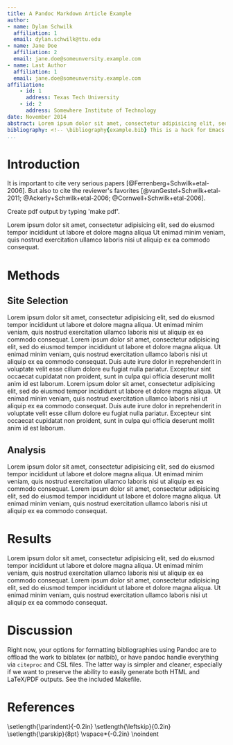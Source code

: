 ```yaml
---
title: A Pandoc Markdown Article Example
author:
- name: Dylan Schwilk
  affiliation: 1
  email: dylan.schwilk@ttu.edu
- name: Jane Doe
  affiliation: 2
  email: jane.doe@someunversity.example.com
- name: Last Author
  affiliation: 1
  email: jane.doe@someunversity.example.com
affiliation:
    - id: 1
      address: Texas Tech University
    - id: 2
      address: Somewhere Institute of Technology
date: November 2014
abstract: Lorem ipsum dolor sit amet, consectetur adipisicing elit, sed do eiusmod tempor incididunt ut labore et dolore magna aliqua. Ut enimad minim veniam, quis nostrud exercitation ullamco laboris nisi ut aliquip ex ea commodo consequat. Duis aute irure dolor in reprehenderit in voluptate velit esse cillum dolore eu fugiat nulla pariatur. Excepteur sint occaecat cupidatat non proident, sunt in culpa qui officia deserunt mollit anim id est laborum.
bibliography: <!-- \bibliography{example.bib} This is a hack for Emacs users so that RefTeX knows where your bibfile is, and you can use RefTeX citation completion in your .md files. -->
...
```



Introduction
============

It is important to cite very serious papers [@Ferrenberg+Schwilk+etal-2006].  But also to cite the reviewer's favorites [@vanGestel+Schwilk+etal-2011; @Ackerly+Schwilk+etal-2006; @Cornwell+Schwilk+etal-2006].

Create pdf output by typing 'make pdf'.

Lorem ipsum dolor sit amet, consectetur adipisicing elit, sed do eiusmod tempor incididunt ut labore et dolore magna aliqua Ut enimad minim veniam, quis nostrud exercitation ullamco laboris nisi ut aliquip ex ea commodo consequat.



Methods
=======

Site Selection
--------------

Lorem ipsum dolor sit amet, consectetur adipisicing elit, sed do eiusmod tempor incididunt ut labore et dolore magna aliqua. Ut enimad minim veniam, quis nostrud exercitation ullamco laboris nisi ut aliquip ex ea commodo consequat. Lorem ipsum dolor sit amet, consectetur adipisicing elit, sed do eiusmod tempor incididunt ut labore et dolore magna aliqua. Ut enimad minim veniam, quis nostrud exercitation ullamco laboris nisi ut aliquip ex ea commodo consequat. Duis aute irure dolor in reprehenderit in voluptate velit esse cillum dolore eu fugiat nulla pariatur. Excepteur sint occaecat cupidatat non proident, sunt in culpa qui officia deserunt mollit anim id est laborum. Lorem ipsum dolor sit amet, consectetur adipisicing elit, sed do eiusmod tempor incididunt ut labore et dolore magna aliqua. Ut enimad minim veniam, quis nostrud exercitation ullamco laboris nisi ut aliquip ex ea commodo consequat. Duis aute irure dolor in reprehenderit in voluptate velit esse cillum dolore eu fugiat nulla pariatur. Excepteur sint occaecat cupidatat non proident, sunt in culpa qui officia deserunt mollit anim id est laborum.

Analysis
--------

Lorem ipsum dolor sit amet, consectetur adipisicing elit, sed do eiusmod tempor incididunt ut labore et dolore magna aliqua. Ut enimad minim veniam, quis nostrud exercitation ullamco laboris nisi ut aliquip ex ea commodo consequat. Lorem ipsum dolor sit amet, consectetur adipisicing elit, sed do eiusmod tempor incididunt ut labore et dolore magna aliqua. Ut enimad minim veniam, quis nostrud exercitation ullamco laboris nisi ut aliquip ex ea commodo consequat.

Results
=======

Lorem ipsum dolor sit amet, consectetur adipisicing elit, sed do eiusmod tempor incididunt ut labore et dolore magna aliqua. Ut enimad minim veniam, quis nostrud exercitation ullamco laboris nisi ut aliquip ex ea commodo consequat. Lorem ipsum dolor sit amet, consectetur adipisicing elit, sed do eiusmod tempor incididunt ut labore et dolore magna aliqua. Ut enimad minim veniam, quis nostrud exercitation ullamco laboris nisi ut aliquip ex ea commodo consequat.

Discussion
==========

Right now, your options for formatting bibliographies using Pandoc are to offload the work to biblatex (or natbib), or have pandoc handle everything via `citeproc` and CSL files. The latter way is simpler and cleaner, especially if we want to preserve the ability to easily generate both HTML and LaTeX/PDF outputs. See the included Makefile.

# References
\setlength{\parindent}{-0.2in}
\setlength{\leftskip}{0.2in}
\setlength{\parskip}{8pt}
\vspace*{-0.2in}
\noindent
